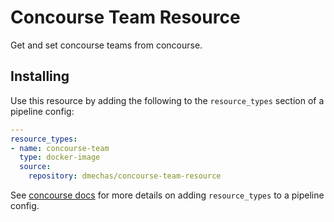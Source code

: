 # Concourse Team Resource

Get and set concourse teams from concourse.

## Installing

Use this resource by adding the following to the `resource_types` section of a pipeline config:

```yaml
---
resource_types:
- name: concourse-team
  type: docker-image
  source:
    repository: dmechas/concourse-team-resource
```

See [concourse docs](https://concourse-ci.org/resource-types.html) for more details on adding `resource_types` to a pipeline config.
